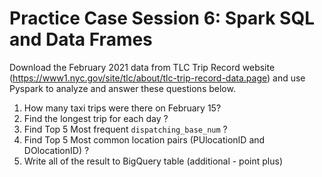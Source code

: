 # Practice Case Session 6: Spark SQL and Data Frames
Download the February 2021 data from TLC Trip Record website (https://www1.nyc.gov/site/tlc/about/tlc-trip-record-data.page) and use Pyspark to analyze and answer these questions below.
1. How many taxi trips were there on February 15?
2. Find the longest trip for each day ?
3. Find Top 5 Most frequent `dispatching_base_num` ?
4. Find Top 5 Most common location pairs (PUlocationID and DOlocationID) ?
5. Write all of the result to BigQuery table (additional - point plus)
